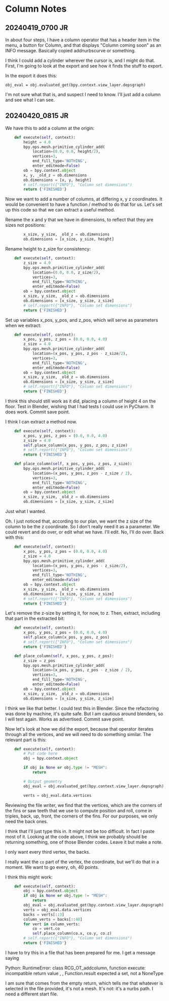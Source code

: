 # Column Notes

## 20240419_0700 JR

In about four steps, I have a column operator that has a header 
item in the menu, a button for Column, and that displays 
"Column coming soon" as an INFO message. Basically copied 
addnurbscurve or something.

I think I could add a cylinder wherever the cursor is, and I might 
do that. First, I'm going to look at the export and see how it 
finds the stuff to export.

In the export it does this:

~~~
obj_eval = obj.evaluated_get(bpy.context.view_layer.depsgraph)
~~~

I'm not sure what that is, and suspect I need to know. I'll just 
add a column and see what I can see. 

## 20240420_0815 JR

We have this to add a column at the origin:

~~~python
    def execute(self, context):
        height = 4.0
        bpy.ops.mesh.primitive_cylinder_add(
            location=(0.0, 0.0, height/2),
            vertices=3,
            end_fill_type='NOTHING',
            enter_editmode=False)
        ob = bpy.context.object
        x, y, _old_z = ob.dimensions
        ob.dimensions = [x, y, height]
        # self.report({"INFO"}, "Column set dimensions")
        return {'FINISHED'}
~~~

Now we want to add a number of columns, at differing x, y z 
coordinates. It would be convenient to have a function / method to 
do that for us. Let's set up this code so that we can extract a 
useful method.

Rename the x and y that we have in dimensions, to reflect that 
they are sizes not positions:

~~~python
        x_size, y_size, _old_z = ob.dimensions
        ob.dimensions = [x_size, y_size, height]
~~~

Rename height to z_size for consistency:

~~~python
    def execute(self, context):
        z_size = 4.0
        bpy.ops.mesh.primitive_cylinder_add(
            location=(0.0, 0.0, z_size/2),
            vertices=3,
            end_fill_type='NOTHING',
            enter_editmode=False)
        ob = bpy.context.object
        x_size, y_size, _old_z = ob.dimensions
        ob.dimensions = [x_size, y_size, z_size]
        # self.report({"INFO"}, "Column set dimensions")
        return {'FINISHED'}
~~~

Set up variables x_pos, y_pos, and z_pos, which will serve as 
parameters when we extract:

~~~python
    def execute(self, context):
        x_pos, y_pos, z_pos = (0.0, 0.0, 4.0)
        z_size = 4.0
        bpy.ops.mesh.primitive_cylinder_add(
            location=(x_pos, y_pos, z_pos - z_size/2),
            vertices=3,
            end_fill_type='NOTHING',
            enter_editmode=False)
        ob = bpy.context.object
        x_size, y_size, _old_z = ob.dimensions
        ob.dimensions = [x_size, y_size, z_size]
        # self.report({"INFO"}, "Column set dimensions")
        return {'FINISHED'}
~~~

I think this should still work as it did, placing a column of 
height 4 on the floor. Test in Blender, wishing that I had tests I 
could use in PyCharm. It does work. Commit save point.

I think I can extract a method now.

~~~python
    def execute(self, context):
        x_pos, y_pos, z_pos = (0.0, 0.0, 4.0)
        z_size = 4.0
        self.place_column(x_pos, y_pos, z_pos, z_size)
        # self.report({"INFO"}, "Column set dimensions")
        return {'FINISHED'}

    def place_column(self, x_pos, y_pos, z_pos, z_size):
        bpy.ops.mesh.primitive_cylinder_add(
            location=(x_pos, y_pos, z_pos - z_size / 2),
            vertices=3,
            end_fill_type='NOTHING',
            enter_editmode=False)
        ob = bpy.context.object
        x_size, y_size, _old_z = ob.dimensions
        ob.dimensions = [x_size, y_size, z_size]
~~~

Just what I wanted. 

Oh. I just noticed that, according to our plan, we want the z size 
of the column to be the z coordinate. So I don't really need it as 
a parameter. We could revert and do over, or edit what we have. 
I'll edit. No, I'll do over. Back with this:

~~~python
    def execute(self, context):
        x_pos, y_pos, z_pos = (0.0, 0.0, 4.0)
        z_size = 4.0
        bpy.ops.mesh.primitive_cylinder_add(
            location=(x_pos, y_pos, z_pos - z_size/2),
            vertices=3,
            end_fill_type='NOTHING',
            enter_editmode=False)
        ob = bpy.context.object
        x_size, y_size, _old_z = ob.dimensions
        ob.dimensions = [x_size, y_size, z_size]
        # self.report({"INFO"}, "Column set dimensions")
        return {'FINISHED'}
~~~

Let's remove the z-size by setting it, for now, to z. Then, 
extract, including that part in the extracted bit:

~~~python
    def execute(self, context):
        x_pos, y_pos, z_pos = (0.0, 0.0, 4.0)
        self.place_column(x_pos, y_pos, z_pos)
        # self.report({"INFO"}, "Column set dimensions")
        return {'FINISHED'}

    def place_column(self, x_pos, y_pos, z_pos):
        z_size = z_pos
        bpy.ops.mesh.primitive_cylinder_add(
            location=(x_pos, y_pos, z_pos - z_size / 2),
            vertices=3,
            end_fill_type='NOTHING',
            enter_editmode=False)
        ob = bpy.context.object
        x_size, y_size, _old_z = ob.dimensions
        ob.dimensions = [x_size, y_size, z_size]
~~~

I think we like that better. I could test this in Blender. Since 
the refactoring was done by machine, it's quite safe. But I am 
cautious around blenders, so I will test again. Works as 
advertised. Commit save point.

Now let's look at how we did the export, because that operator 
iterates through all the vertices, and we will need to do 
something similar. The relevant part is this:

~~~python
    def execute(self, context):
        # Put code here
        obj = bpy.context.object

        if obj is None or obj.type != "MESH":
            return

        # Output geometry
        obj_eval = obj.evaluated_get(bpy.context.view_layer.depsgraph)

        verts = obj_eval.data.vertices
~~~

Reviewing the file writer, we find that the vertices, which are 
the corners of the fins or saw teeth that we use to compute 
position and roll, come in triples, back, up, front, the corners 
of the fins. For our purposes, we only need the back ones.

I think that I'll just type this in. It might not be too difficult.
In fact I paste most of it. Looking at the code above, I think we 
probably should be returning something, one of those Blender codes.
Leave it but make a note.

I only want every third vertex, the backs.

I really want the `co` part of the vertex, the coordinate, but 
we'll do that in a moment. We want to go every, oh, 40 points.

I think this might work:

~~~python
    def execute(self, context):
        obj = bpy.context.object
        if obj is None or obj.type != "MESH":
            return
        obj_eval = obj.evaluated_get(bpy.context.view_layer.depsgraph)
        verts = obj_eval.data.vertices
        backs = verts[::3]
        column_verts = backs[::40]
        for vert in column_verts:
            co = vert.co
            self.place_column(co.x, co.y, co.z)
        # self.report({"INFO"}, "Column set dimensions")
        return {'FINISHED'}
~~~

I have to try this in a file that has been prepared for me. I get 
a message saying

Python: RuntimeError: class RCG_OT_addcolumn, function execute: incompatible return value , , Function.result expected a set, not a NoneType

I am sure that comes from the empty return, which tells me that 
whatever is selected in the file provided, it's not a mesh. It's 
not: it's a nurbs path. I need a different start file.